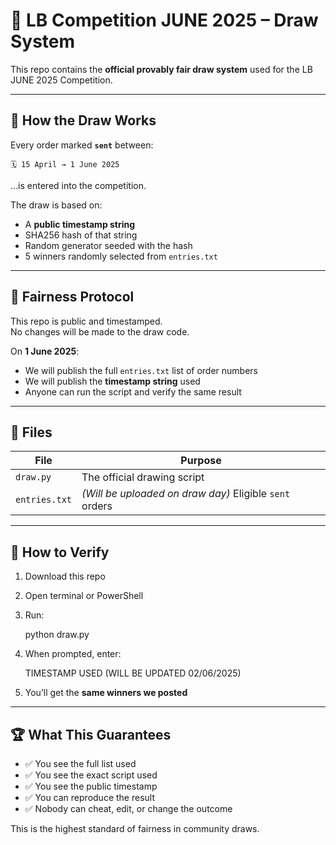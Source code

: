 # 🎯 LB Competition JUNE 2025 – Draw System

This repo contains the **official provably fair draw system** used for the LB JUNE 2025 Competition.

---

## 🧾 How the Draw Works

Every order marked **`sent`** between:

```
🗓️ 15 April → 1 June 2025 
```

…is entered into the competition.

The draw is based on:
- A **public timestamp string**
- SHA256 hash of that string
- Random generator seeded with the hash
- 5 winners randomly selected from `entries.txt`

---

## 🔐 Fairness Protocol

This repo is public and timestamped.  
No changes will be made to the draw code.

On **1 June 2025**:
- We will publish the full `entries.txt` list of order numbers
- We will publish the **timestamp string** used
- Anyone can run the script and verify the same result

---

## 🎯 Files

| File          | Purpose                                      |
|---------------|-----------------------------------------------|
| `draw.py`     | The official drawing script                   |
| `entries.txt` | *(Will be uploaded on draw day)* Eligible `sent` orders |

---

## 🧪 How to Verify

1. Download this repo
2. Open terminal or PowerShell
3. Run:

   python draw.py

4. When prompted, enter:

   TIMESTAMP USED (WILL BE UPDATED 02/06/2025)

5. You’ll get the **same winners we posted**

---

## 🏆 What This Guarantees

- ✅ You see the full list used
- ✅ You see the exact script used
- ✅ You see the public timestamp
- ✅ You can reproduce the result
- ✅ Nobody can cheat, edit, or change the outcome

This is the highest standard of fairness in community draws.

